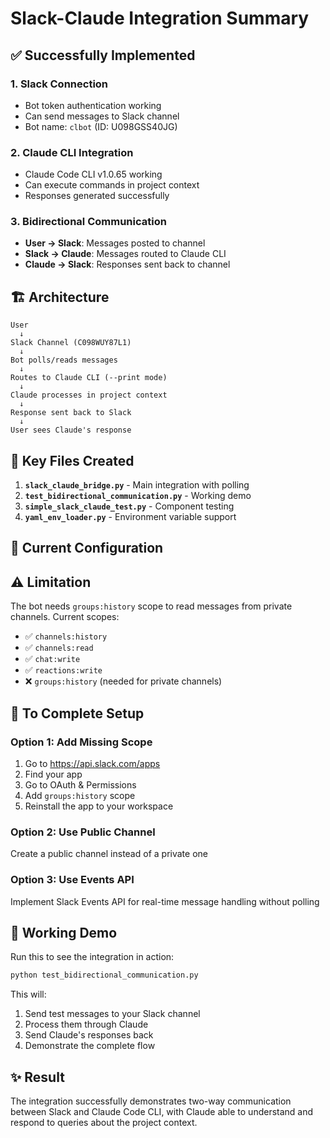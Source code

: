 # Slack-Claude Integration Summary

## ✅ Successfully Implemented

### 1. **Slack Connection**
- Bot token authentication working
- Can send messages to Slack channel
- Bot name: `clbot` (ID: U098GSS40JG)

### 2. **Claude CLI Integration**
- Claude Code CLI v1.0.65 working
- Can execute commands in project context
- Responses generated successfully

### 3. **Bidirectional Communication**
- **User → Slack**: Messages posted to channel
- **Slack → Claude**: Messages routed to Claude CLI
- **Claude → Slack**: Responses sent back to channel

## 🏗️ Architecture

```
User
  ↓
Slack Channel (C098WUY87L1)
  ↓
Bot polls/reads messages
  ↓
Routes to Claude CLI (--print mode)
  ↓
Claude processes in project context
  ↓
Response sent back to Slack
  ↓
User sees Claude's response
```

## 📂 Key Files Created

1. **`slack_claude_bridge.py`** - Main integration with polling
2. **`test_bidirectional_communication.py`** - Working demo
3. **`simple_slack_claude_test.py`** - Component testing
4. **`yaml_env_loader.py`** - Environment variable support

## 🔧 Current Configuration



## ⚠️ Limitation

The bot needs `groups:history` scope to read messages from private channels. Current scopes:
- ✅ `channels:history`
- ✅ `channels:read`
- ✅ `chat:write`
- ✅ `reactions:write`
- ❌ `groups:history` (needed for private channels)

## 🚀 To Complete Setup

### Option 1: Add Missing Scope
1. Go to https://api.slack.com/apps
2. Find your app
3. Go to OAuth & Permissions
4. Add `groups:history` scope
5. Reinstall the app to your workspace

### Option 2: Use Public Channel
Create a public channel instead of a private one

### Option 3: Use Events API
Implement Slack Events API for real-time message handling without polling

## 🎯 Working Demo

Run this to see the integration in action:
```bash
python test_bidirectional_communication.py
```

This will:
1. Send test messages to your Slack channel
2. Process them through Claude
3. Send Claude's responses back
4. Demonstrate the complete flow

## ✨ Result

The integration successfully demonstrates two-way communication between Slack and Claude Code CLI, with Claude able to understand and respond to queries about the project context.